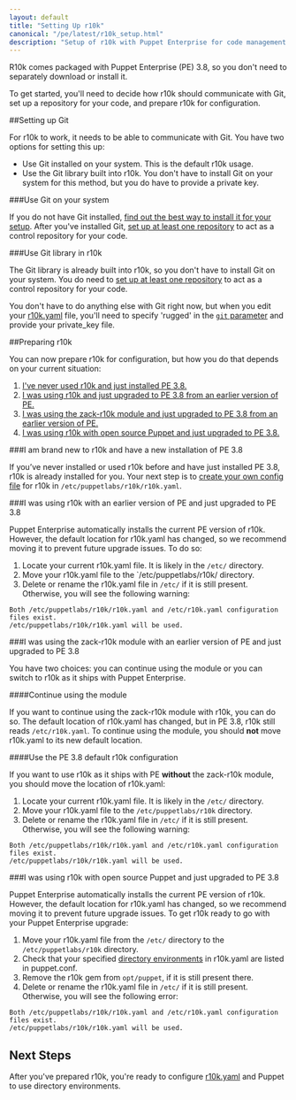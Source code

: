 ```yaml
---
layout: default
title: "Setting Up r10k"
canonical: "/pe/latest/r10k_setup.html"
description: "Setup of r10k with Puppet Enterprise for code management."
---
```


[environ_dir]: /puppet/4.0/reference/environments_configuring.html
[r10kmod]: https://forge.puppetlabs.com/zack/r10k
[r10kyaml]: ./r10k_yaml.html
[puppetfile]: ./r10k_puppetfile.html
[running]: ./r10k_run.html
[reference]: ./r10k_reference.html
[r10kindex]: ./r10k.md

R10k comes packaged with Puppet Enterprise (PE) 3.8, so you don't need to separately download or install it. 

To get started, you'll need to decide how r10k should communicate with Git, set up a repository for your code, and prepare r10k for configuration.

##Setting up Git

For r10k to work, it needs to be able to communicate with Git. You have two options for setting this up:

* Use Git installed on your system. This is the default r10k usage.
* Use the Git library built into r10k. You don't have to install Git on your system for this method, but you do have to provide a private key.

###Use Git on your system

If you do not have Git installed, [find out the best way to install it for your setup](http://git-scm.com/book/en/v2/Getting-Started-Installing-Git). After you've installed Git, [set up at least one repository](http://git-scm.com/book/en/v2/Git-Basics-Getting-a-Git-Repository) to act as a control repository for your code.

###Use Git library in r10k

The Git library is already built into r10k, so you don't have to install Git on your system. You do need to [set up at least one repository](http://git-scm.com/book/en/v2/Git-Basics-Getting-a-Git-Repository) to act as a control repository for your code.

You don't have to do anything else with Git right now, but when you edit your [r10k.yaml](r10k_yaml) file, you'll need to specify 'rugged' in the [`git` parameter](./r10k_yaml#git) and provide your private_key file. 

##Preparing r10k

You can now prepare r10k for configuration, but how you do that depends on your current situation:

1. [I've never used r10k and just installed PE 3.8.]()
2. [I was using r10k and just upgraded to PE 3.8 from an earlier version of PE.]()
3. [I was using the zack-r10k module and just upgraded to PE 3.8 from an earlier version of PE.]()
4. [I was using r10k with open source Puppet and just upgraded to PE 3.8.]()

###I am brand new to r10k and have a new installation of PE 3.8

If you’ve never installed or used r10k before and have just installed PE 3.8, r10k is already installed for you. Your next step is to [create your own config file](r10kyaml) for r10k in `/etc/puppetlabs/r10k/r10k.yaml`.

###I was using r10k with an earlier version of PE and just upgraded to PE 3.8

Puppet Enterprise automatically installs the current PE version of r10k. However, the default location for r10k.yaml has changed, so we recommend moving it to prevent future upgrade issues. To do so:

1. Locate your current r10k.yaml file. It is likely in the `/etc/` directory.
2. Move your r10k.yaml file to the `/etc/puppetlabs/r10k/ directory.
3. Delete or rename the r10k.yaml file in `/etc/` if it is still present. Otherwise, you will see the following warning:

```
Both /etc/puppetlabs/r10k/r10k.yaml and /etc/r10k.yaml configuration files exist.
/etc/puppetlabs/r10k/r10k.yaml will be used.
```

###I was using the zack-r10k module with an earlier version of PE and just upgraded to PE 3.8

You have two choices: you can continue using the module or you can switch to r10k as it ships with Puppet Enterprise. 

####Continue using the module

If you want to continue using the zack-r10k module with r10k, you can do so. The default location of r10k.yaml has changed, but in PE 3.8, r10k still reads `/etc/r10k.yaml`. To continue using the module, you should **not** move r10k.yaml to its new default location. 

####Use the PE 3.8 default r10k configuration

If you want to use r10k as it ships with PE **without** the zack-r10k module, you should move the location of r10k.yaml:

1. Locate your current r10k.yaml file. It is likely in the `/etc/` directory.
2. Move your r10k.yaml file to the `/etc/puppetlabs/r10k` directory.
3. Delete or rename the r10k.yaml file in `/etc/` if it is still present. Otherwise, you will see the following warning:

~~~
Both /etc/puppetlabs/r10k/r10k.yaml and /etc/r10k.yaml configuration files exist.
/etc/puppetlabs/r10k/r10k.yaml will be used.
~~~

###I was using r10k with open source Puppet and just upgraded to PE 3.8

Puppet Enterprise automatically installs the current PE version of r10k. However, the default location for r10k.yaml has changed, so we recommend moving it to prevent future upgrade issues. To get r10k ready to go with your Puppet Enterprise upgrade:

1. Move your r10k.yaml file from the `/etc/` directory to the `/etc/puppetlabs/r10k` directory.
2. Check that your specified [directory environments](environ_dir) in r10k.yaml are listed in puppet.conf.
3. Remove the r10k gem from `opt/puppet`, if it is still present there.
4. Delete or rename the r10k.yaml file in `/etc/` if it is still present. Otherwise, you will see the following error:

~~~
Both /etc/puppetlabs/r10k/r10k.yaml and /etc/r10k.yaml configuration files exist.
/etc/puppetlabs/r10k/r10k.yaml will be used.
~~~
  
## Next Steps

After you've prepared r10k, you're ready to configure [r10k.yaml][r10kyaml] and Puppet to use directory environments.